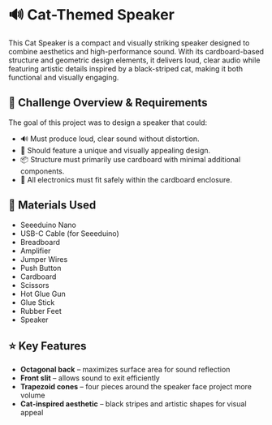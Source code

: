 # 🔊 Cat-Themed Speaker
This Cat Speaker is a compact and visually striking speaker designed to combine aesthetics and high-performance sound. With its cardboard-based structure and geometric design elements, it delivers loud, clear audio while featuring artistic details inspired by a black-striped cat, making it both functional and visually engaging.

## 📌 Challenge Overview & Requirements 
The goal of this project was to design a speaker that could:
- 🔊 Must produce loud, clear sound without distortion.
- 🎨 Should feature a unique and visually appealing design.
- 📦 Structure must primarily use cardboard with minimal additional components.
- 📏 All electronics must fit safely within the cardboard enclosure.

## 🧰 Materials Used
- Seeeduino Nano
- USB-C Cable (for Seeeduino)
- Breadboard
- Amplifier
- Jumper Wires
- Push Button
- Cardboard
- Scissors
- Hot Glue Gun
- Glue Stick
- Rubber Feet
- Speaker

## ⭐ Key Features
- **Octagonal back** – maximizes surface area for sound reflection
- **Front slit** – allows sound to exit efficiently
- **Trapezoid cones** – four pieces around the speaker face project more volume
- **Cat-inspired aesthetic** – black stripes and artistic shapes for visual appeal
